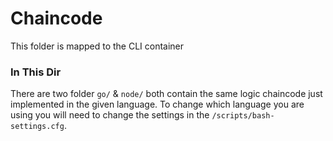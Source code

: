 # Chaincode

This folder is mapped to the CLI container



### In This Dir
There are two folder `go/` & `node/` both contain the same logic chaincode just implemented in the given language. To change which language you are using you will need to change the settings in the `/scripts/bash-settings.cfg`. 
